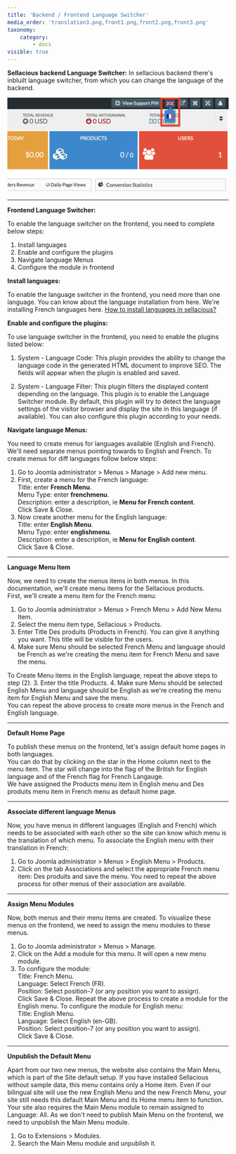 ```yaml
---
title: 'Backend / Frontend Language Switcher'
media_order: 'translation3.png,front1.png,front2.png,front3.png'
taxonomy:
    category:
        - docs
visible: true
---
```


**Sellacious backend Language Switcher:**
In sellacious backend there's inbluilt language switcher, from which you can change the language of the backend.

![](translation3.png)

---

**Frontend Language Switcher:**

To enable the language switcher on the frontend, you need to complete below steps:
1. Install languages
2. Enable and configure the plugins
3. Navigate language Menus
4. Configure the module in frontend

**Install languages:**

To enable the language switcher in the frontend, you need more than one language. You can know about the language installation from here. We're installing French languages here. [How to install languages in sellacious?](https://www.sellacious.com/documentation-v2#/learn/languages/installing-languages)

**Enable and configure the plugins:**

To use language switcher in the frontend, you need to enable the plugins listed below:
1. System - Language Code: This plugin provides the ability to change the language code in the generated HTML document to improve SEO.
The fields will appear when the plugin is enabled and saved.

2. System - Language Filter: This plugin filters the displayed content depending on the language. This plugin is to enable the Language Switcher module. By default, this plugin will try to detect the language settings of the visitor browser and display the site in this language (if available). You can also configure this plugin according to your needs.

**Navigate language Menus:**

You need to create menus for languages available (English and French). We'll need separate menus pointing towards to English and French. To create menus for diff languages follow below steps:
1. Go to Joomla administrator > Menus > Manage > Add new menu.
2. First, create a menu for the French language:<br>
Title: enter **French Menu**.<br>
Menu Type: enter **frenchmenu**.<br>
Description: enter a description, ie **Menu for French content**.<br>
Click Save & Close.<br>
3. Now create another menu for the English language:<br>
Title: enter **English Menu**.<br>
Menu Type: enter **englishmenu**.<br>
Description: enter a description, ie **Menu for English content**.<br>
Click Save & Close.

---

**Language Menu Item**

Now, we need to create the menus items in both menus. In this documentation, we'll create menu items for the Sellacious products.<br>
First, we'll create a menu item for the French menu:
1. Go to Joomla administrator > Menus > French Menu > Add New Menu Item.
2. Select the menu item type, Sellacious > Products.
3. Enter Title Des produits (Products in French). You can give it anything you want. This title will be visible for the users.
4. Make sure Menu should be selected French Menu and language should be French as we're creating the menu item for French Menu and save the menu.<br>

To Create Menu items in the English language, repeat the above steps to step (2).
3. Enter the title Products.
4. Make sure Menu should be selected English Menu and language should be English as we're creating the menu item for English Menu and save the menu.<br>
You can repeat the above process to create more menus in the French and English language.

---

**Default Home Page**

To publish these menus on the frontend, let's assign default home pages in both languages.<br>
You can do that by clicking on the star in the Home column next to the menu item. The star will change into the flag of the British for English language and of the French flag for French Langauge.<br>
We have assigned the Products menu item in English menu and Des produits menu item in French menu as default home page.

---

**Associate different language Menus**

Now, you have menus in different languages (English and French) which needs to be associated with each other so the site can know which menu is the translation of which menu. To associate the English menu with their translation in French:
1. Go to Joomla administrator > Menus > English Menu > Products.
2. Click on the tab Associations and select the appropriate French menu item: Des produits and save the menu.
You need to repeat the above process for other menus of their association are available.

---

**Assign Menu Modules**

Now, both menus and their menu items are created. To visualize these menus on the frontend, we need to assign the menu modules to these menus.
1. Go to Joomla administrator > Menus > Manage.
2. Click on the Add a module for this menu. It will open a new menu module. 
3. To configure the module:<br>
Title: French Menu.<br>
Language: Select French (FR).<br>
Position: Select position-7 (or any position you want to assign).<br>
Click Save & Close.
Repeat the above process to create a module for the English menu. To configure the module for English menu:<br>
Title: English Menu.<br>
Language: Select English (en-GB).<br>
Position: Select position-7 (or any position you want to assign).<br>
Click Save & Close.

---

**Unpublish the Default Menu**

Apart from our two new menus, the website also contains the Main Menu, which is part of the Site default setup. If you have installed Sellacious without sample data, this menu contains only a Home item. Even if our bilingual site will use the new English Menu and the new French Menu, your site still needs this default Main Menu and its Home menu item to function. Your site also requires the Main Menu module to remain assigned to Language: All.
As we don't need to publish Main Menu on the frontend, we need to unpublish the Main Menu module.

1. Go to Extensions > Modules. 
2. Search the Main Menu module and unpublish it.


